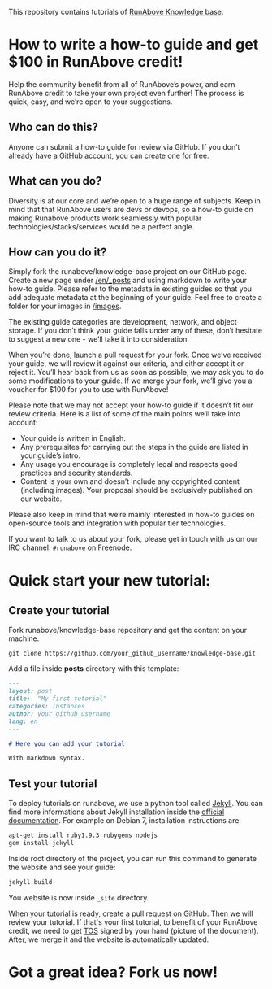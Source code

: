 This repository contains tutorials of [RunAbove Knowledge
base](https://community.runabove.com/knowledge-base).

# How to write a how-to guide and get $100 in RunAbove credit!

Help the community benefit from all of RunAbove’s power, and earn RunAbove
credit to take your own project even further! The process is quick, easy, and
we’re open to your suggestions.

## Who can do this?

Anyone can submit a how-to guide for review via GitHub. If you don’t already
have a GitHub account, you can create one for free.

## What can you do?

Diversity is at our core and we’re open to a huge range of subjects. Keep in
mind that that RunAbove users are devs or devops, so a how-to guide on making
Runabove products work seamlessly with popular technologies/stacks/services
would be a perfect angle.

## How can you do it?

Simply fork the runabove/knowledge-base project on our GitHub page. Create a
new page under [/en/_posts](en/_posts) and using markdown to write your how-to
guide. Please refer to the metadata in existing guides so that you add adequate
metadata at the beginning of your guide. Feel free to create a folder for your
images in [/images](images).

The existing guide categories are development, network, and object storage. If
you don’t think your guide falls under any of these, don’t hesitate to suggest
a new one - we’ll take it into consideration.

When you’re done, launch a pull request for your fork. Once we’ve received your
guide, we will review it against our criteria, and either accept it or reject
it. You’ll hear back from us as soon as possible, we may ask you to do some
modifications to your guide. If we merge your fork, we’ll give you a voucher
for $100 for you to use with RunAbove!

Please note that we may not accept your how-to guide if it doesn’t fit our
review criteria. Here is a list of some of the main points we’ll take into
account:

 * Your guide is written in English.
 * Any prerequisites for carrying out the steps in the guide are listed in your
 guide’s intro.
 * Any usage you encourage is completely legal and respects good practices and
 security standards.
 * Content is your own and doesn’t include any copyrighted content (including
 images). Your proposal should be exclusively published on our website.

Please also keep in mind that we’re mainly interested in how-to guides on
open-source tools and integration with popular tier technologies.

If you want to talk to us about your fork, please get in touch with us on our
IRC channel: `#runabove` on Freenode.

# Quick start your new tutorial:

## Create your tutorial

Fork runabove/knowledge-base repository and get the content on your machine.

```
git clone https://github.com/your_github_username/knowledge-base.git
```

Add a file inside __posts__ directory with this template:

```markdown
---
layout: post
title:  "My first tutorial"
categories: Instances
author: your_github_username
lang: en
---

# Here you can add your tutorial

With markdown syntax.
```

## Test your tutorial

To deploy tutorials on runabove, we use a python tool called
[Jekyll](http://jekyllrb.com/). You can find more informations about Jekyll
installation inside the [official
documentation](http://jekyllrb.com/docs/installation/). For example on Debian
7, installation instructions are:

```bash
apt-get install ruby1.9.3 rubygems nodejs
gem install jekyll
```

Inside root directory of the project, you can run this command to generate the
website and see your guide:

```bash
jekyll build
```

You website is now inside `_site` directory.

When your tutorial is ready, create a pull request on GitHub. Then we will
review your tutorial. If that's your first tutorial, to benefit of your
RunAbove credit, we need to get
[TOS](https://community.runabove.com/kb/en/contracts_tutorials_EN-GB.pdf)
signed by your hand (picture of the document). After, we merge it and the
website is automatically updated.

# Got a great idea? Fork us now!
